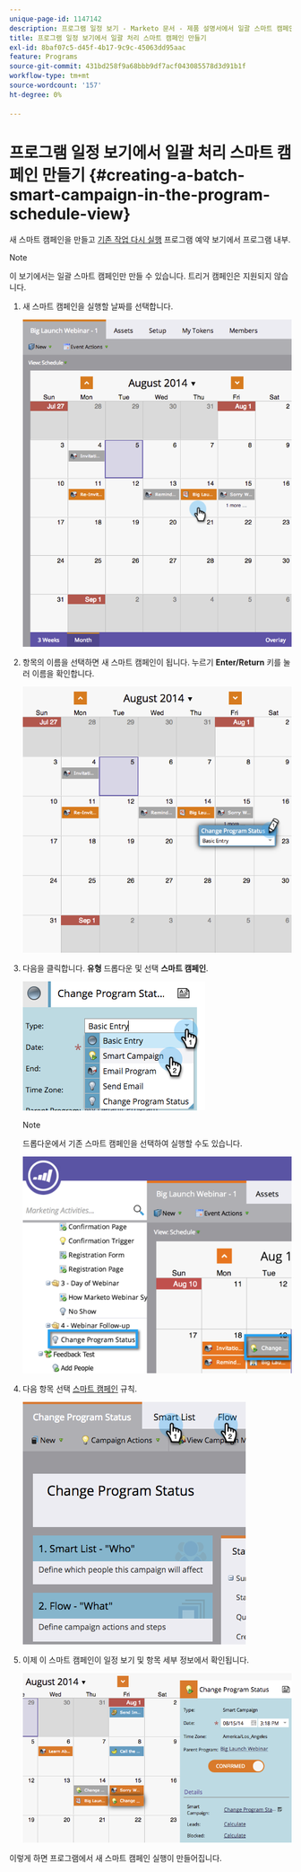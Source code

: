 ```yaml
---
unique-page-id: 1147142
description: 프로그램 일정 보기 - Marketo 문서 - 제품 설명서에서 일괄 스마트 캠페인 만들기
title: 프로그램 일정 보기에서 일괄 처리 스마트 캠페인 만들기
exl-id: 8baf07c5-d45f-4b17-9c9c-45063dd95aac
feature: Programs
source-git-commit: 431bd258f9a68bbb9df7acf043085578d3d91b1f
workflow-type: tm+mt
source-wordcount: '157'
ht-degree: 0%

---
```


# 프로그램 일정 보기에서 일괄 처리 스마트 캠페인 만들기 {#creating-a-batch-smart-campaign-in-the-program-schedule-view}

새 스마트 캠페인을 만들고 [기존 작업 다시 실행](/help/marketo/product-docs/core-marketo-concepts/programs/program-schedule-view/rerun-a-smart-campaign-in-the-program-schedule-view.md) 프로그램 예약 보기에서 프로그램 내부.

>[!NOTE]
>
>이 보기에서는 일괄 스마트 캠페인만 만들 수 있습니다. 트리거 캠페인은 지원되지 않습니다.

1. 새 스마트 캠페인을 실행할 날짜를 선택합니다.

   ![](assets/image2014-9-23-15-3a28-3a20.png)

1. 항목의 이름을 선택하면 새 스마트 캠페인이 됩니다. 누르기 **Enter/Return** 키를 눌러 이름을 확인합니다.

   ![](assets/image2014-9-23-15-3a28-3a28.png)

1. 다음을 클릭합니다. **유형** 드롭다운 및 선택 **스마트 캠페인**.

   ![](assets/typechoose.png)

   >[!NOTE]
   >
   >드롭다운에서 기존 스마트 캠페인을 선택하여 실행할 수도 있습니다.

   ![](assets/four.png)

1. 다음 항목 선택 [스마트 캠페인](/help/marketo/product-docs/core-marketo-concepts/smart-campaigns/creating-a-smart-campaign/create-a-new-smart-campaign.md) 규칙.

   ![](assets/changeprogramstatus-hands.png)

1. 이제 이 스마트 캠페인이 일정 보기 및 항목 세부 정보에서 확인됩니다.

   ![](assets/image2014-9-23-15-3a29-3a57.png)

이렇게 하면 프로그램에서 새 스마트 캠페인 실행이 만들어집니다.
